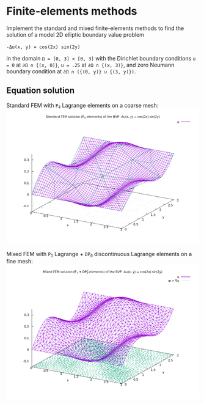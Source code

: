 # Finite-elements methods

Implement the standard and mixed finite-elements methods to find the solution of a model 2D elliptic boundary value problem

<code>-&Delta;u(x, y) = cos(2x) sin(2y)</code>

in the domain <code>&Omega; = [0, 3] &times; [0, 3]</code> with the Dirichlet boundary conditions `u = 0` at <code>&part;&Omega; &cap; {(x, 0)}</code>, `u = .25` at <code>&part;&Omega; &cap; {(x, 3)}</code>, and zero Neumann boundary condition at <code>&part;&Omega; &cap; ({(0, y)} &cup; {(3, y)})</code>.

## Equation solution

Standard FEM with <code>P<sub>4</sub></code> Lagrange elements on a coarse mesh:
![Equation solution](/figs/seq/lin/poisson_2d_fem/std.png)

Mixed FEM with <code>P<sub>1</sub></code> Lagrange + <code>DP<sub>0</sub></code> discontinuous Lagrange elements on a fine mesh:
![Equation solution](/figs/seq/lin/poisson_2d_fem/mixed.png)
